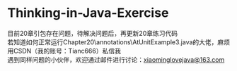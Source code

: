 # Thinking-in-Java-Exercise
目前20章引包存在问题，待解决问题后，再更新20章练习代码  
若知道如何正常运行Chapter20\annotations\AtUnitExample3.java的大佬，麻烦用CSDN（我的账号：Tianc666）私信我    
遇到同样问题的小伙伴，欢迎通过邮件进行讨论：xiaominglovejava@163.com